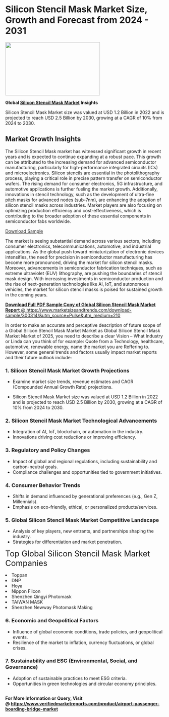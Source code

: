 <H1>Silicon Stencil Mask Market Size, Growth and Forecast from 2024 - 2031</H1><img class="aligncenter size-medium wp-image-584254" src="https://thirdeyenews.in/wp-content/uploads/2024/09/Global-Market-Research-300x168.jpeg" alt="" width="300" height="168" /><p><strong>Global&nbsp;<a href="https://www.marketsizeandtrends.com/download-sample/300314/&amp;utm_source=Pulse&amp;utm_medium=210">Silicon Stencil Mask Market</a> Insights</strong></p><p>Silicon Stencil Mask Market size was valued at USD 1.2 Billion in 2022 and is projected to reach USD 2.5 Billion by 2030, growing at a CAGR of 10% from 2024 to 2030.</p><p><h2>Market Growth Insights</h2> <p>The Silicon Stencil Mask market has witnessed significant growth in recent years and is expected to continue expanding at a robust pace. This growth can be attributed to the increasing demand for advanced semiconductor manufacturing, particularly for high-performance integrated circuits (ICs) and microelectronics. Silicon stencils are essential in the photolithography process, playing a critical role in precise pattern transfer on semiconductor wafers. The rising demand for consumer electronics, 5G infrastructure, and automotive applications is further fueling the market growth. Additionally, innovations in stencil technology, such as the development of ultra-fine pitch masks for advanced nodes (sub-7nm), are enhancing the adoption of silicon stencil masks across industries. Market players are also focusing on optimizing production efficiency and cost-effectiveness, which is contributing to the broader adoption of these essential components in semiconductor fabs worldwide.</p> <p><a href="#">Download Sample</a></p> <p>The market is seeing substantial demand across various sectors, including consumer electronics, telecommunications, automotive, and industrial applications. As the global push toward miniaturization of electronic devices intensifies, the need for precision in semiconductor manufacturing has become more pronounced, driving the market for silicon stencil masks. Moreover, advancements in semiconductor fabrication techniques, such as extreme ultraviolet (EUV) lithography, are pushing the boundaries of stencil mask design. With increasing investments in semiconductor production and the rise of next-generation technologies like AI, IoT, and autonomous vehicles, the market for silicon stencil masks is poised for sustained growth in the coming years.</p> <p><a href="#"></p><p><span class=""><strong>Download Full PDF Sample Copy of Global Silicon Stencil Mask Market Report</strong> @ <a href="https://www.marketsizeandtrends.com/download-sample/300314/&amp;utm_source=Pulse&amp;utm_medium=210" target="_blank">https://www.marketsizeandtrends.com/download-sample/300314/&amp;utm_source=Pulse&amp;utm_medium=210</a></span></p><p>In order to make an accurate and perceptive description of future scope of a Global&nbsp;Silicon Stencil Mask Market Market as Global&nbsp;Silicon Stencil Mask Market Market of 2025, you need to describe a clear Vision &ndash; What Industry or Linda can you think of for example: Quote from a Technology, healthcare, automotive, renewable energy, name the market you are Reffering to. However, some general trends and factors usually impact market reports and their future outlook include:</p><h3>1.&nbsp;<strong>Silicon Stencil Mask Market Growth Projections</strong></h3><ul><li>Examine market size trends, revenue estimates and CAGR (Compounded Annual Growth Rate) projections.</li><li><p>Silicon Stencil Mask Market size was valued at USD 1.2 Billion in 2022 and is projected to reach USD 2.5 Billion by 2030, growing at a CAGR of 10% from 2024 to 2030.</p></li></ul><h3>2.&nbsp;<strong>Silicon Stencil Mask Market Technological Advancements</strong></h3><ul><li>Integration of AI, IoT, blockchain, or automation in the industry.</li><li>Innovations driving cost reductions or improving efficiency.</li></ul><h3>3.&nbsp;<strong>Regulatory and Policy Changes</strong></h3><ul><li>Impact of global and regional regulations, including sustainability and carbon-neutral goals.</li><li>Compliance challenges and opportunities tied to government initiatives.</li></ul><h3>4.&nbsp;<strong>Consumer Behavior Trends</strong></h3><ul><li>Shifts in demand influenced by generational preferences (e.g., Gen Z, Millennials).</li><li>Emphasis on eco-friendly, ethical, or personalized products/services.</li></ul><h3>5.&nbsp;<strong>Global Silicon Stencil Mask Market Competitive Landscape</strong></h3><ul><li>Analysis of key players, new entrants, and partnerships shaping the industry.</li><li>Strategies for differentiation and market penetration.</li></ul><p data-pm-slice="1 1 []"><span style="color: inherit; font-family: inherit; font-size: 25px;">Top Global Silicon Stencil Mask Market Companies</span></p><div class="" data-test-id=""><p><li>Toppan</li><li> DNP</li><li> Hoya</li><li> Nippon Filcon</li><li> Shenzhen Qingyi Photomask</li><li> TAIWAN MASK</li><li> Shenzhen Newway Photomask Making</li></p></div><h3>6.&nbsp;<strong>Economic and Geopolitical Factors</strong></h3><ul><li>Influence of global economic conditions, trade policies, and geopolitical events.</li><li>Resilience of the market to inflation, currency fluctuations, or global crises.</li></ul><h3>7.&nbsp;<strong>Sustainability and ESG (Environmental, Social, and Governance)</strong></h3><ul><li>Adoption of sustainable practices to meet ESG criteria.</li><li>Opportunities in green technologies and circular economy principles.</li></ul><h2><strong style="font-size: 14px;">For More Information or Query, Visit @&nbsp;</strong><a style="background-color: #ffffff; font-size: 14px;" href="https://www.marketsizeandtrends.com/report/silicon-stencil-mask-market/" target="_blank">https://www.verifiedmarketreports.com/product/airport-passenger-boarding-bridge-market</a></h2>
